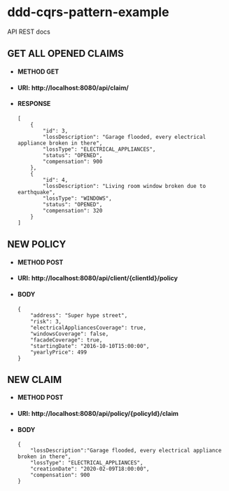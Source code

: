 # ddd-cqrs-pattern-example

API REST docs

## GET ALL OPENED CLAIMS

* #### METHOD GET

* #### URI: http://localhost:8080/api/claim/

* #### RESPONSE
	```
	[
        {
            "id": 3,
            "lossDescription": "Garage flooded, every electrical appliance broken in there",
            "lossType": "ELECTRICAL_APPLIANCES",
            "status": "OPENED",
            "compensation": 900
        },
        {
            "id": 4,
            "lossDescription": "Living room window broken due to earthquake",
            "lossType": "WINDOWS",
            "status": "OPENED",
            "compensation": 320
        }
    ]
	```


## NEW POLICY

* #### METHOD POST

* #### URI:  http://localhost:8080/api/client/{clientId}/policy

* #### BODY
	```
	{
        "address": "Super hype street",
        "risk": 3,
        "electricalAppliancesCoverage": true,
        "windowsCoverage": false,
        "facadeCoverage": true,
        "startingDate": "2016-10-10T15:00:00",
        "yearlyPrice": 499
    }
	```


## NEW CLAIM

* #### METHOD POST

* #### URI:  http://localhost:8080/api/policy/{policyId}/claim

* #### BODY

	```
	{
        "lossDescription":"Garage flooded, every electrical appliance broken in there",
        "lossType": "ELECTRICAL_APPLIANCES",
        "creationDate": "2020-02-09T18:00:00",
        "compensation": 900
    }
	```
